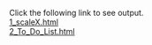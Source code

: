 Click the following link to see output.<br>
[1_scaleX.html](https://raw.githack.com/codeonpapers/Web-Modules/refs/heads/main/scaleX.html)<br>
[2_To_Do_List.html](https://raw.githack.com/codeonpapers/Web-Modules/refs/heads/main/2_To_Do_List.html)

